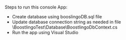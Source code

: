 Steps to run this console App:
- Create database using booslingoDB.sql file
- Update database connection string as needed in file \BoostlingoTest\Database\BoostlingoDbContext.cs
- Run the app using Visual Studio
